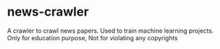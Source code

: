 # news-crawler
A crawler to crawl news papers. Used to train machine learning projects. 
Only for education purpose, Not for violating any copyrights
